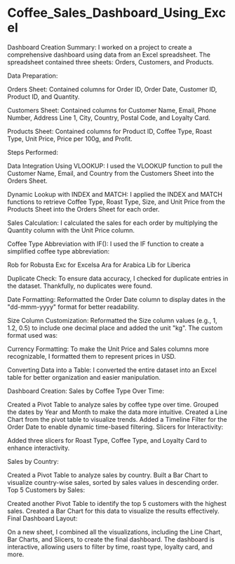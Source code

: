 # Coffee_Sales_Dashboard_Using_Excel

Dashboard Creation Summary:
I worked on a project to create a comprehensive dashboard using data from an Excel spreadsheet. The spreadsheet contained three sheets: Orders, Customers, and Products.

Data Preparation:

Orders Sheet:
Contained columns for Order ID, Order Date, Customer ID, Product ID, and Quantity.

Customers Sheet:
Contained columns for Customer Name, Email, Phone Number, Address Line 1, City, Country, Postal Code, and Loyalty Card.

Products Sheet:
Contained columns for Product ID, Coffee Type, Roast Type, Unit Price, Price per 100g, and Profit.

Steps Performed:

Data Integration Using VLOOKUP:
I used the VLOOKUP function to pull the Customer Name, Email, and Country from the Customers Sheet into the Orders Sheet.

Dynamic Lookup with INDEX and MATCH:
I applied the INDEX and MATCH functions to retrieve Coffee Type, Roast Type, Size, and Unit Price from the Products Sheet into the Orders Sheet for each order.

Sales Calculation:
I calculated the sales for each order by multiplying the Quantity column with the Unit Price column.

Coffee Type Abbreviation with IF():
I used the IF function to create a simplified coffee type abbreviation:

Rob for Robusta
Exc for Excelsa
Ara for Arabica
Lib for Liberica

Duplicate Check:
To ensure data accuracy, I checked for duplicate entries in the dataset. Thankfully, no duplicates were found.

Date Formatting:
Reformatted the Order Date column to display dates in the "dd-mmm-yyyy" format for better readability.

Size Column Customization:
Reformatted the Size column values (e.g., 1, 1.2, 0.5) to include one decimal place and added the unit "kg". The custom format used was:

Currency Formatting:
To make the Unit Price and Sales columns more recognizable, I formatted them to represent prices in USD.

Converting Data into a Table:
I converted the entire dataset into an Excel table for better organization and easier manipulation.

Dashboard Creation:
Sales by Coffee Type Over Time:

Created a Pivot Table to analyze sales by coffee type over time.
Grouped the dates by Year and Month to make the data more intuitive.
Created a Line Chart from the pivot table to visualize trends.
Added a Timeline Filter for the Order Date to enable dynamic time-based filtering.
Slicers for Interactivity:

Added three slicers for Roast Type, Coffee Type, and Loyalty Card to enhance interactivity.

Sales by Country:

Created a Pivot Table to analyze sales by country.
Built a Bar Chart to visualize country-wise sales, sorted by sales values in descending order.
Top 5 Customers by Sales:

Created another Pivot Table to identify the top 5 customers with the highest sales.
Created a Bar Chart for this data to visualize the results effectively.
Final Dashboard Layout:

On a new sheet, I combined all the visualizations, including the Line Chart, Bar Charts, and Slicers, to create the final dashboard.
The dashboard is interactive, allowing users to filter by time, roast type, loyalty card, and more.
